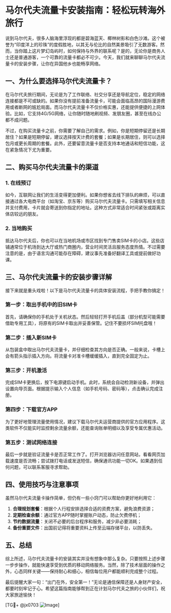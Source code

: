 # 马尔代夫流量卡安装指南：轻松玩转海外旅行

说到马尔代夫，很多人脑海里浮现的都是碧海蓝天、椰林树影和白色沙滩。这个被誉为“印度洋上的珍珠”的度假胜地，以其无与伦比的自然美景吸引了无数游客。然而，当你踏上这片梦幻岛屿时，如何保持与外界的联系呢？是的，无论你是商务人士还是普通游客，一个可靠的流量卡都必不可少。今天，我们就来聊聊马尔代夫流量卡的安装步骤，让你在异国他乡也能畅享网络。

## 一、为什么要选择马尔代夫流量卡？

在马尔代夫旅行期间，无论是为了工作联络、社交分享还是导航定位，稳定的网络连接都是不可或缺的。如果你没有提前准备流量卡，可能会面临高昂的国际漫游费用或者断网的尴尬局面。而马尔代夫流量卡不仅价格实惠，还能提供便捷的上网体验。比如，它支持4G/5G网络，让你随时随地刷视频、发朋友圈，甚至在线办公都不成问题。

不过，在购买流量卡之前，你需要了解自己的需求。例如，你是短期停留还是长期居住？如果是短期停留，建议选择按天计费的套餐；如果是长期居住，则可以选择包月或更长周期的套餐。此外，还要留意流量卡是否支持本地通话和短信功能，这在紧急情况下尤为重要。

## 二、购买马尔代夫流量卡的渠道

### 1. 在线预订
如今，互联网让我们的生活变得更加便利。如果你想省去线下排队的麻烦，可以直接通过各大电商平台（如淘宝、京东等）购买马尔代夫流量卡。只需填写相关信息并支付费用，卡片就会寄送到你指定的地址。这种方式非常适合时间紧张或距离实体店较远的朋友。

### 2. 当地购买
抵达马尔代夫后，你也可以在当地机场或市区找到专门售卖SIM卡的小店。这些店铺通常位于机场到达大厅或热门商圈内，营业时间灵活且服务态度热情。不过需要注意的是，由于语言沟通可能存在障碍，建议事先准备好翻译工具或提前做好功课。

## 三、马尔代夫流量卡的安装步骤详解

接下来就是重头戏啦！以下是马尔代夫流量卡的具体安装流程，手把手教你搞定！

### 第一步：取出手机中的旧SIM卡
首先，请确保你的手机处于关机状态。然后轻轻打开手机后盖（部分机型可能需要借助专用工具），将原有的SIM卡取出并妥善保管。记住不要损坏SIM托盘哦！

### 第二步：插入新SIM卡
从包装盒中取出马尔代夫流量卡，并仔细检查其方向是否正确。一般来说，卡槽上会有箭头指示插入方向。将流量卡对准卡槽缓缓插入，直到完全固定为止。

### 第三步：开机激活
完成SIM卡更换后，按下电源键启动手机。此时，系统会自动检测新设备，并弹出设置向导页面。根据提示输入个人信息（如手机号码、密码等），点击确认完成注册。

### 第四步：下载官方APP
为了更好地管理流量使用情况，建议下载马尔代夫运营商提供的官方应用程序。这类软件不仅能实时监控剩余流量余额，还能查询账单明细以及享受专属优惠活动。

### 第五步：测试网络连接
最后一步就是验证流量卡是否正常工作了。打开浏览器访问任意网站，看看网页加载速度是否流畅；尝试拨打电话或发送短信，确保通讯功能一切OK。如果遇到任何问题，可以联系客服寻求帮助。

## 四、使用技巧与注意事项

虽然马尔代夫流量卡操作简单，但仍有一些小窍门可以帮助你更好地利用它：

1. **合理规划套餐**：根据个人行程安排选择合适的资费方案，避免浪费资源；
2. **定期检查余额**：通过官方APP随时掌握账户动态，防止欠费停机；
3. **节约数据流量**：关闭不必要的后台程序和服务，减少非必要消耗；
4. **备份重要文件**：出国前记得将重要资料上传至云端存储平台，以防丢失。

## 五、总结

综上所述，马尔代夫流量卡的安装其实并没有想象中那么复杂。只要按照上述步骤一步步操作，就能快速享受到优质的移动网络服务。当然，除了技术层面的操作之外，心态同样关键——保持耐心和细心，相信每位用户都能顺利完成整个过程。

最后提醒大家一句：“出门在外，安全第一！”无论是通信保障还是人身财产安全，都要时刻牢记于心。希望这篇指南能够帮到正在计划马尔代夫之旅的小伙伴们，祝大家旅途愉快！

[TG💪+ @jx0703 ![Image](https://github.com/user-attachments/assets/dbca1d08-cadb-493c-b0ec-ad6f7a83f270)]